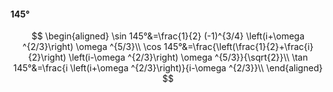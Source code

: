 #### 145°

$$
\begin{aligned}
\sin 145°&=\frac{1}{2} (-1)^{3/4} \left(i+\omega ^{2/3}\right) \omega ^{5/3}\\
\cos 145°&=\frac{\left(\frac{1}{2}+\frac{i}{2}\right) \left(i-\omega ^{2/3}\right) \omega ^{5/3}}{\sqrt{2}}\\
\tan 145°&=\frac{i \left(i+\omega ^{2/3}\right)}{i-\omega ^{2/3}}\\
\end{aligned}
$$

